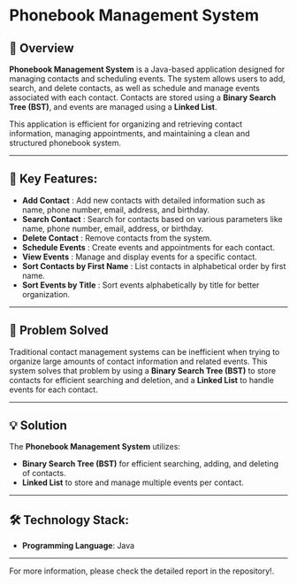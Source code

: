 # Phonebook Management System

## 📘 Overview
**Phonebook Management System** is a Java-based application designed for managing contacts and scheduling events. The system allows users to add, search, and delete contacts, as well as schedule and manage events associated with each contact. Contacts are stored using a **Binary Search Tree (BST)**, and events are managed using a **Linked List**. 

This application is efficient for organizing and retrieving contact information, managing appointments, and maintaining a clean and structured phonebook system.

---

## 🎯 Key Features:
- **Add Contact** : Add new contacts with detailed information such as name, phone number, email, address, and birthday.
- **Search Contact** : Search for contacts based on various parameters like name, phone number, email, address, or birthday.
- **Delete Contact** : Remove contacts from the system.
- **Schedule Events** : Create events and appointments for each contact.
- **View Events** : Manage and display events for a specific contact.
- **Sort Contacts by First Name** : List contacts in alphabetical order by first name.
- **Sort Events by Title** : Sort events alphabetically by title for better organization.

---

## 🧩 Problem Solved
Traditional contact management systems can be inefficient when trying to organize large amounts of contact information and related events. This system solves that problem by using a **Binary Search Tree (BST)** to store contacts for efficient searching and deletion, and a **Linked List** to handle events for each contact.

---

## 💡 Solution
The **Phonebook Management System** utilizes:
- **Binary Search Tree (BST)** for efficient searching, adding, and deleting of contacts.
- **Linked List** to store and manage multiple events per contact.
---

## 🛠️ Technology Stack:
- **Programming Language**: Java

---

For more information, please check the detailed report in the repository!.
